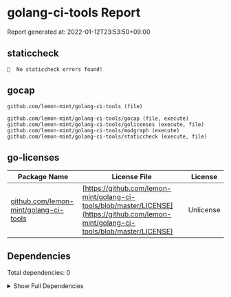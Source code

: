 # golang-ci-tools Report

Report generated at: 2022-01-12T23:53:50+09:00

## staticcheck

```
🎉  No staticcheck errors found!
```

## gocap

```
github.com/lemon-mint/golang-ci-tools (file)

github.com/lemon-mint/golang-ci-tools/gocap (file, execute)
github.com/lemon-mint/golang-ci-tools/golicenses (execute, file)
github.com/lemon-mint/golang-ci-tools/modgraph (execute)
github.com/lemon-mint/golang-ci-tools/staticcheck (execute, file)

```

## go-licenses

| Package Name | License File | License |
| --- | --- | --- |
| [github.com/lemon-mint/golang-ci-tools](https://pkg.go.dev/github.com/lemon-mint/golang-ci-tools) | [https://github.com/lemon-mint/golang-ci-tools/blob/master/LICENSE](https://github.com/lemon-mint/golang-ci-tools/blob/master/LICENSE) | Unlicense |



## Dependencies

Total dependencies: 0
<details><summary>Show Full Dependencies</summary>

</details>

